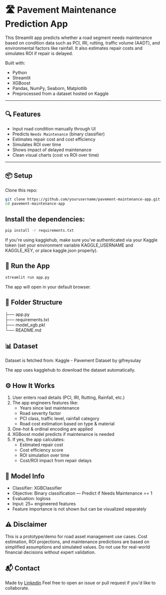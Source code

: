 # 🛣️ Pavement Maintenance Prediction App

This Streamlit app predicts whether a road segment needs maintenance based on condition data such as PCI, IRI, rutting, traffic volume (AADT), and environmental factors like rainfall. It also estimates repair costs and simulates ROI if repair is delayed.

Built with:
- Python
- Streamlit
- XGBoost
- Pandas, NumPy, Seaborn, Matplotlib
- Preprocessed from a dataset hosted on Kaggle

---

## 🔍 Features

- Input road condition manually through UI
- Predicts `Needs Maintenance` (binary classifier)
- Estimates repair cost and cost efficiency
- Simulates ROI over time
- Shows impact of delayed maintenance
- Clean visual charts (cost vs ROI over time)

---

## 📦 Setup

Clone this repo:

```bash
git clone https://github.com/yourusername/pavement-maintenance-app.git
cd pavement-maintenance-app
```
## Install the dependencies:
```bash
pip install -r requirements.txt
```

If you're using kagglehub, make sure you’ve authenticated via your Kaggle token (set your environment variable KAGGLE_USERNAME and KAGGLE_KEY, or place kaggle.json properly).

## 🚀 Run the App
```bash
streamlit run app.py
```
The app will open in your default browser.

## 📁 Folder Structure

├── app.py                  
├── requirements.txt        
├── model_xgb.pkl           
└── README.md

## 📊 Dataset
Dataset is fetched from:
Kaggle - Pavement Dataset by gifreysulay

The app uses kagglehub to download the dataset automatically.

## ⚙️ How It Works

1. User enters road details (PCI, IRI, Rutting, Rainfall, etc.)
2. The app engineers features like:
   - Years since last maintenance
   - Road severity factor
   - PCI class, traffic level, rainfall category
   - Road cost estimation based on type & material
3. One-hot & ordinal encoding are applied
4. XGBoost model predicts if maintenance is needed
5. If yes, the app calculates:
   - Estimated repair cost
   - Cost efficiency score
   - ROI simulation over time
   - Cost/ROI impact from repair delays
  
## 🧠 Model Info

 - Classifier: XGBClassifier
 - Objective: Binary classification — Predict if Needs Maintenance == 1
 - Evaluation: logloss
 - Input: 25+ engineered features
 - Feature importance is not shown but can be visualized separately

## ⚠️ Disclaimer
This is a prototype/demo for road asset management use cases.
Cost estimation, ROI projections, and maintenance predictions are based on simplified assumptions and simulated values. Do not use for real-world financial decisions without expert validation.

## 📬 Contact
Made by [Linkedin](http://linkedin.com/in/muh-amri-sidiq)
Feel free to open an issue or pull request if you'd like to collaborate.
